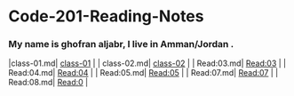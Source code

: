 # Code-201-Reading-Notes

### My name is ghofran aljabr, I live in Amman/Jordan .


|class-01.md|  [class-01](https://ghofranaljabr.github.io/Code-201-Reading-Notes/class-01) |
| class-02.md|  [class-02](https://ghofranaljabr.github.io/Code-201-Reading-Notes/class-02) |
| Read:03.md|  [Read:03](https://ghofranaljabr.github.io/Code-201-Reading-Notes/Read:03b) |
| Read:04.md|  [Read:04](https://ghofranaljabr.github.io/Code-201-Reading-Notes/Read:04) |
| Read:05.md|  [Read:05](https://ghofranaljabr.github.io/Code-201-Reading-Notes/Read:05) |
| Read:07.md|  [Read:07](https://ghofranaljabr.github.io/Code-201-Reading-Notes/Read:07) |
| Read:08.md|  [Read:0](https://ghofranaljabr.github.io/Code-201-Reading-Notes/Read:08) |